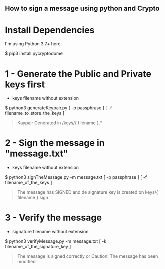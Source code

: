 ## How to sign a message using python and Crypto

# Install Dependencies

I'm using Python 3.7+ here.

$ pip3 install pycryptodome

# 1 - Generate the Public and Private keys first
- keys filename without extension

$ python3 generateKeypair.py [ -p passphrase ] [ -f filename_to_store_the_keys ]
> Kaypair Generated in /keys/{ filename }.*

# 2 - Sign the message in "message.txt"
- keys filename without extension

$ python3 signTheMessage.py -m message.txt  [ -p passphrase ] [ -f filename_of_the_keys ]
> The message has SIGNED and de signature key is created on keys/{ filename }.sign

# 3 - Verify the message
- signature filename without extension

$ python3 verifyMessage.py -m message.txt [ -k filename_of_the_signature_key ]
> The message is signed correctly
or
> Caution! The message has been modified
